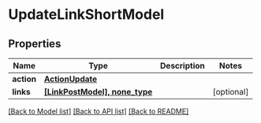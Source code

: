 # UpdateLinkShortModel


## Properties
Name | Type | Description | Notes
------------ | ------------- | ------------- | -------------
**action** | [**ActionUpdate**](ActionUpdate.md) |  | 
**links** | [**[LinkPostModel], none_type**](LinkPostModel.md) |  | [optional] 

[[Back to Model list]](../README.md#documentation-for-models) [[Back to API list]](../README.md#documentation-for-api-endpoints) [[Back to README]](../README.md)


